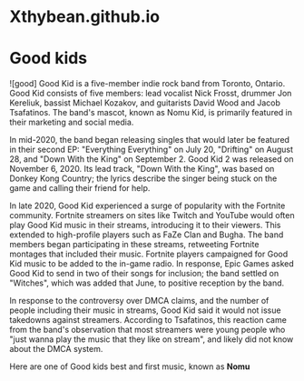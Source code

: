 # Xthybean.github.io
# Good kids
![good]
Good Kid is a five-member indie rock band from Toronto, Ontario. Good Kid consists of five members: lead vocalist Nick Frosst, drummer Jon Kereliuk, bassist Michael Kozakov, and guitarists David Wood and Jacob Tsafatinos. The band's mascot, known as Nomu Kid, is primarily featured in their marketing and social media.

In mid-2020, the band began releasing singles that would later be featured in their second EP: "Everything Everything" on July 20, "Drifting" on August 28, and "Down With the King" on September 2. Good Kid 2 was released on November 6, 2020. Its lead track, "Down With the King", was based on Donkey Kong Country; the lyrics describe the singer being stuck on the game and calling their friend for help.

In late 2020, Good Kid experienced a surge of popularity with the Fortnite community. Fortnite streamers on sites like Twitch and YouTube would often play Good Kid music in their streams, introducing it to their viewers. This extended to high-profile players such as FaZe Clan and Bugha. The band members began participating in these streams, retweeting Fortnite montages that included their music. Fortnite players campaigned for Good Kid music to be added to the in-game radio. In response, Epic Games asked Good Kid to send in two of their songs for inclusion; the band settled on "Witches", which was added that June, to positive reception by the band.

In response to the controversy over DMCA claims, and the number of people including their music in streams, Good Kid said it would not issue takedowns against streamers. According to Tsafatinos, this reaction came from the band's observation that most streamers were young people who "just wanna play the music that they like on stream", and likely did not know about the DMCA system.

Here are one of Good kids best and first music, known as **Nomu**


